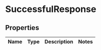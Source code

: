 
# SuccessfulResponse

## Properties
Name | Type | Description | Notes
------------ | ------------- | ------------- | -------------




